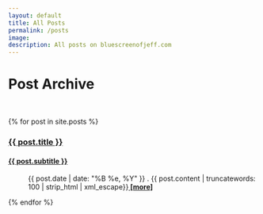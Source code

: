 ```yaml
---
layout: default
title: All Posts
permalink: /posts
image:
description: All posts on bluescreenofjeff.com
---
```


<div class="text-center">
	<h1>Post Archive</h1>
	<br/>
</div>

<div class="posts">
<style type="text/css">
<!--
.tab { margin-left: 40px; }
-->
</style>


{% for post in site.posts %}
	<article class="post-preview" style="margin-top: 0;">
    <a href="{{ post.url }}" class="post-title">
    	<h3>{{ post.title }}</h3>
    	<h4 class="post-subtitle">{{ post.subtitle }}</h4>
    </a>
    <p class="tab"><span class="post-meta">{{ post.date | date: "%B %e, %Y" }}</span> . <span class="post-entry">{{ post.content | truncatewords: 100 | strip_html | xml_escape}}</span><a href="{{ post.url }}"><b> [more]</b></a></p>
    </article>
{% endfor %}


</div>
